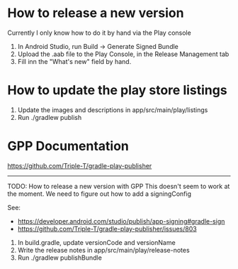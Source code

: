 # How to release a new version

Currently I only know how to do it by hand via the Play console

1. In Android Studio, run Build -> Generate Signed Bundle
2. Upload the .aab file to the Play Console, in the Release Management tab
3. Fill inn the "What's new" field by hand.

# How to update the play store listings

1. Update the images and descriptions in app/src/main/play/listings
2. Run ./gradlew publish

# GPP Documentation

https://github.com/Triple-T/gradle-play-publisher

------------

TODO: How to release a new version with GPP
This doesn't seem to work at the moment. We need to figure out how to add a signingConfig

See:
- https://developer.android.com/studio/publish/app-signing#gradle-sign
- https://github.com/Triple-T/gradle-play-publisher/issues/803

1. In build.gradle, update versionCode and versionName
2. Write the release notes in app/src/main/play/release-notes
3. Run ./gradlew publishBundle

